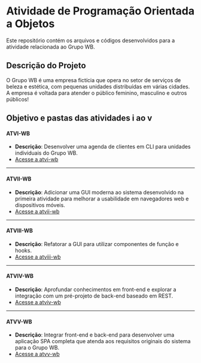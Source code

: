# Atividade de Programação Orientada a Objetos

Este repositório contém os arquivos e códigos desenvolvidos para a atividade relacionada ao Grupo WB.

## Descrição do Projeto

O Grupo WB é uma empresa fictícia que opera no setor de serviços de beleza e estética, com pequenas unidades distribuídas em várias cidades. A empresa é voltada para atender o público feminino, masculino e outros públicos!

## Objetivo e pastas das atividades i ao v

#### ATVI-WB
- **Descrição**: Desenvolver uma agenda de clientes em CLI para unidades individuais do Grupo WB.
- [Acesse a atvi-wb](./atvi-wb)
---
#### ATVII-WB
- **Descrição**: Adicionar uma GUI moderna ao sistema desenvolvido na primeira atividade para melhorar a usabilidade em navegadores web e dispositivos móveis.
- [Acesse a atvii-wb](./atvii-wb)
---
#### ATVIII-WB
- **Descrição**: Refatorar a GUI para utilizar componentes de função e hooks.
- [Acesse a atviii-wb](./atviii-wb)
---
#### ATVIV-WB
- **Descrição**: Aprofundar conhecimentos em front-end e explorar a integração com um pré-projeto de back-end baseado em REST.
- [Acesse a atviv-wb](./atviv-wb)
---
#### ATVV-WB
- **Descrição**: Integrar front-end e back-end para desenvolver uma aplicação SPA completa que atenda aos requisitos originais do sistema para o Grupo WB.
- [Acesse a atvv-wb](./atvv-wb)
